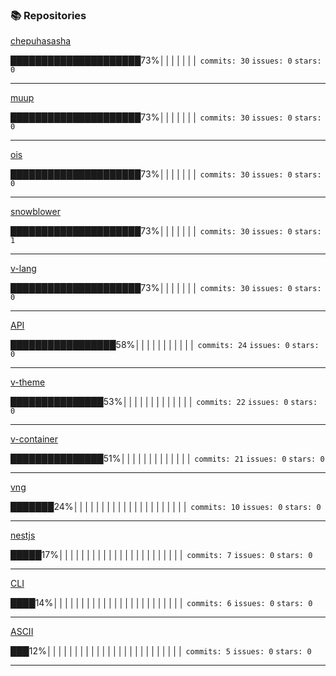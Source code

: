 ### 📚 Repositories


[chepuhasasha](https://github.com/chepuhasasha/chepuhasasha)

█████████████████████73%│││││││
`commits: 30`
`issues: 0`
`stars: 0`

---
[muup](https://github.com/chepuhasasha/muup)

█████████████████████73%│││││││
`commits: 30`
`issues: 0`
`stars: 0`

---
[ois](https://github.com/chepuhasasha/ois)

█████████████████████73%│││││││
`commits: 30`
`issues: 0`
`stars: 0`

---
[snowblower](https://github.com/chepuhasasha/snowblower)

█████████████████████73%│││││││
`commits: 30`
`issues: 0`
`stars: 1`

---
[v-lang](https://github.com/chepuhasasha/v-lang)

█████████████████████73%│││││││
`commits: 30`
`issues: 0`
`stars: 0`

---
[API](https://github.com/chepuhasasha/API)

█████████████████58%│││││││││││
`commits: 24`
`issues: 0`
`stars: 0`

---
[v-theme](https://github.com/chepuhasasha/v-theme)

███████████████53%│││││││││││││
`commits: 22`
`issues: 0`
`stars: 0`

---
[v-container](https://github.com/chepuhasasha/v-container)

███████████████51%│││││││││││││
`commits: 21`
`issues: 0`
`stars: 0`

---
[vng](https://github.com/chepuhasasha/vng)

███████24%│││││││││││││││││││││
`commits: 10`
`issues: 0`
`stars: 0`

---
[nestjs](https://github.com/chepuhasasha/nestjs)

█████17%│││││││││││││││││││││││
`commits: 7`
`issues: 0`
`stars: 0`

---
[CLI](https://github.com/chepuhasasha/CLI)

████14%││││││││││││││││││││││││
`commits: 6`
`issues: 0`
`stars: 0`

---
[ASCII](https://github.com/chepuhasasha/ASCII)

███12%│││││││││││││││││││││││││
`commits: 5`
`issues: 0`
`stars: 0`

---